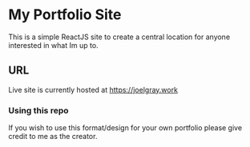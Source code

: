 # My Portfolio Site
This is a simple ReactJS site to create a central location for anyone interested in what Im up to.

## URL
Live site is currently hosted at https://joelgray.work

### Using this repo
If you wish to use this format/design for your own portfolio please give credit to me as the creator.
